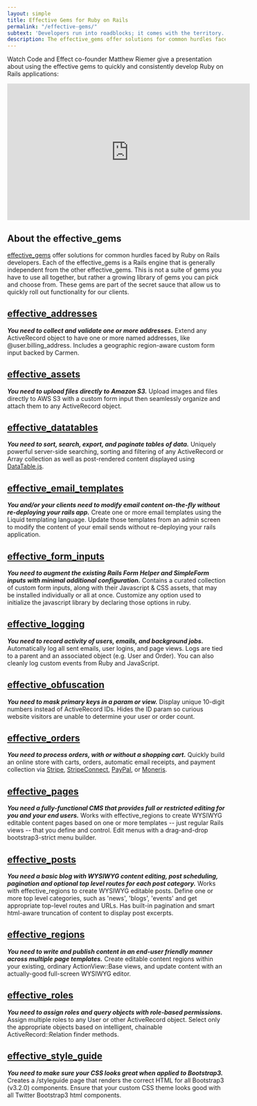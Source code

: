 ```yaml
---
layout: simple
title: Effective Gems for Ruby on Rails
permalink: "/effective-gems/"
subtext: 'Developers run into roadblocks; it comes with the territory. Thankfully, Ruby on Rails has an amazing developer community and the gems created by these developers have helped us out many times. Now, it’s our turn to give back: we’ve built effective_gems to streamline common features on many of our web applications. They’ve certainly helped us, and we think they can help you too.'
description: The effective_gems offer solutions for common hurdles faced by Ruby on Rails developers.
---
```


Watch Code and Effect co-founder Matthew Riemer give a presentation about using the effective gems to quickly and consistently develop Ruby on Rails applications:

<div class="mx-auto text-center">
<iframe width="560" height="315" src="https://www.youtube.com/embed/ogN8brc4OZk" frameborder="0" allow="accelerometer; autoplay; encrypted-media; gyroscope; picture-in-picture" allowfullscreen></iframe>
</div>

## About the effective_gems

[effective_gems](https://github.com/code-and-effect) offer solutions for common hurdles faced by Ruby on Rails developers. Each of the effective_gems is a Rails engine that is generally independent from the other effective_gems. This is not a suite of gems you have to use all together, but rather a growing library of gems you can pick and choose from. These gems are part of the secret sauce that allow us to quickly roll out functionality for our clients.

## [effective_addresses](https://github.com/code-and-effect/effective_addresses)

**_You need to collect and validate one or more addresses._** Extend any ActiveRecord object to have one or more named addresses, like @user.billing_address. Includes a geographic region-aware custom form input backed by Carmen.

## [effective_assets](https://github.com/code-and-effect/effective_assets)

**_You need to upload files directly to Amazon S3._** Upload images and files directly to AWS S3 with a custom form input then seamlessly organize and attach them to any ActiveRecord object.

## [effective_datatables](https://github.com/code-and-effect/effective_datatables)

**_You need to sort, search, export, and paginate tables of data._** Uniquely powerful server-side searching, sorting and filtering of any ActiveRecord or Array collection as well as post-rendered content displayed using [DataTable.js](https://datatables.net/).

## [effective_email_templates](https://github.com/code-and-effect/effective_email_templates)

**_You and/or your clients need to modify email content on-the-fly without re-deploying your rails app._** Create one or more email templates using the Liquid templating language. Update those templates from an admin screen to modify the content of your email sends without re-deploying your rails application.

## [effective_form_inputs](https://github.com/code-and-effect/effective_form_inputs)

**_You need to augment the existing Rails Form Helper and SimpleForm inputs with minimal additional configuration._** Contains a curated collection of custom form inputs, along with their Javascript & CSS assets, that may be installed individually or all at once. Customize any option used to initialize the javascript library by declaring those options in ruby.

## [effective_logging](https://github.com/code-and-effect/effective_logging)

**_You need to record activity of users, emails, and background jobs._** Automatically log all sent emails, user logins, and page views. Logs are tied to a parent and an associated object (e.g. User and Order). You can also cleanly log custom events from Ruby and JavaScript.

## [effective_obfuscation](https://github.com/code-and-effect/effective_obfuscation)

**_You need to mask primary keys in a param or view._** Display unique 10-digit numbers instead of ActiveRecord IDs. Hides the ID param so curious website visitors are unable to determine your user or order count.

## [effective_orders](https://github.com/code-and-effect/effective_pages)

**_You need to process orders, with or without a shopping cart._** Quickly build an online store with carts, orders, automatic email receipts, and payment collection via [Stripe](https://www.stripe.com/), [StripeConnect](https://stripe.com/connect), [PayPal](https://www.paypal.com/), or [Moneris](http://www.moneris.com/).

## [effective_pages](https://github.com/code-and-effect/effective_pages)

**_You need a fully-functional CMS that provides full or restricted editing for you and your end users._** Works with effective_regions to create WYSIWYG editable content pages based on one or more templates -- just regular Rails views -- that you define and control. Edit menus with a drag-and-drop bootstrap3-strict menu builder.

## [effective_posts](https://github.com/code-and-effect/effective_posts)

**_You need a basic blog with WYSIWYG content editing, post scheduling, pagination and optional top level routes for each post category._** Works with effective_regions to create WYSIWYG editable posts. Define one or more top level categories, such as 'news', 'blogs', 'events' and get appropriate top-level routes and URLs. Has built-in pagination and smart html-aware truncation of content to display post excerpts.

## [effective_regions](https://github.com/code-and-effect/effective_regions)

**_You need to write and publish content in an end-user friendly manner across multiple page templates._** Create editable content regions within your existing, ordinary ActionView::Base views, and update content with an actually-good full-screen WYSIWYG editor.

## [effective_roles](https://github.com/code-and-effect/effective_roles)

**_You need to assign roles and query objects with role-based permissions._** Assign multiple roles to any User or other ActiveRecord object. Select only the appropriate objects based on intelligent, chainable ActiveRecord::Relation finder methods.

## [effective_style_guide](https://github.com/code-and-effect/effective_style_guide)

**_You need to make sure your CSS looks great when applied to Bootstrap3._** Creates a /styleguide page that renders the correct HTML for all Bootstrap3 (v3.2.0) components. Ensure that your custom CSS theme looks good with all Twitter Bootstrap3 html components.
